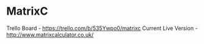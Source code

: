# MatrixC

Trello Board - https://trello.com/b/535Ywpo0/matrixc
Current Live Version - http://www.matrixcalculator.co.uk/
